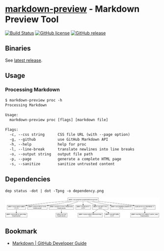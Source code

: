# [markdown-preview] - Markdown Preview Tool

[![Build Status](https://travis-ci.org/spiegel-im-spiegel/markdown-preview.svg?branch=master)](https://travis-ci.org/spiegel-im-spiegel/markdown-preview)
[![GitHub license](https://img.shields.io/badge/license-Apache%202-blue.svg)](https://raw.githubusercontent.com/spiegel-im-spiegel/markdown-preview/master/LICENSE)
[![GitHub release](http://img.shields.io/github/release/spiegel-im-spiegel/markdown-preview.svg)](https://github.com/spiegel-im-spiegel/markdown-preview/releases/latest)

[markdown-preview]: https://github.com/spiegel-im-spiegel/markdown-preview "spiegel-im-spiegel/markdown-preview: Markdown Preview Tool"

## Binaries

See [latest release](https://github.com/spiegel-im-spiegel/markdown-preview/releases/latest).

## Usage

### Processing Markdown

```
$ markdown-preview proc -h
Processing Markdown

Usage:
  markdown-preview proc [flags] [markdown file]

Flags:
  -c, --css string      CSS file URL (with --page option)
  -g, --github          use GitHub Markdown API
  -h, --help            help for proc
  -l, --line-break      translate newlines into line breaks
  -o, --output string   output file path
  -p, --page            generate a complete HTML page
  -s, --sanitize        sanitize untrusted content
```

## Dependencies

```
dep status -dot | dot -Tpng -o dependency.png
```

[![Dependencies](dependency.png)](dependency.png)

## Bookmark

- [Markdown | GitHub Developer Guide](https://developer.github.com/v3/markdown/)
